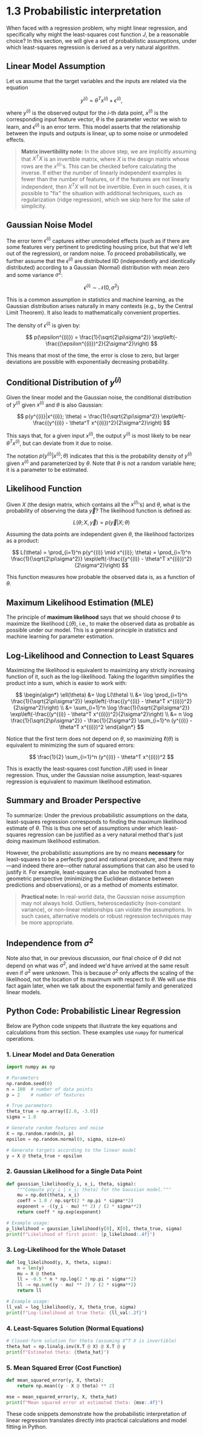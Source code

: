 # 1.3 Probabilistic interpretation

When faced with a regression problem, why might linear regression, and specifically why might the least-squares cost function $J$, be a reasonable choice? In this section, we will give a set of probabilistic assumptions, under which least-squares regression is derived as a very natural algorithm.

## Linear Model Assumption

Let us assume that the target variables and the inputs are related via the equation

$$
y^{(i)} = \theta^T x^{(i)} + \epsilon^{(i)},
$$

where $y^{(i)}$ is the observed output for the $i$-th data point, $x^{(i)}$ is the corresponding input feature vector, $\theta$ is the parameter vector we wish to learn, and $\epsilon^{(i)}$ is an error term. This model asserts that the relationship between the inputs and outputs is linear, up to some noise or unmodeled effects.

> **Matrix invertibility note:** In the above step, we are implicitly assuming that $X^T X$ is an invertible matrix, where $X$ is the design matrix whose rows are the $x^{(i)}$'s. This can be checked before calculating the inverse. If either the number of linearly independent examples is fewer than the number of features, or if the features are not linearly independent, then $X^T X$ will not be invertible. Even in such cases, it is possible to "fix" the situation with additional techniques, such as regularization (ridge regression), which we skip here for the sake of simplicity.

## Gaussian Noise Model

The error term $\epsilon^{(i)}$ captures either unmodeled effects (such as if there are some features very pertinent to predicting housing price, but that we'd left out of the regression), or random noise. To proceed probabilistically, we further assume that the $\epsilon^{(i)}$ are distributed IID (independently and identically distributed) according to a Gaussian (Normal) distribution with mean zero and some variance $\sigma^2$:

$$
\epsilon^{(i)} \sim \mathcal{N}(0, \sigma^2)
$$

This is a common assumption in statistics and machine learning, as the Gaussian distribution arises naturally in many contexts (e.g., by the Central Limit Theorem). It also leads to mathematically convenient properties.

The density of $\epsilon^{(i)}$ is given by:

$$
p(\epsilon^{(i)}) = \frac{1}{\sqrt{2\pi\sigma^2}} \exp\left(-\frac{(\epsilon^{(i)})^2}{2\sigma^2}\right)
$$

This means that most of the time, the error is close to zero, but larger deviations are possible with exponentially decreasing probability.

## Conditional Distribution of $y^{(i)}$

Given the linear model and the Gaussian noise, the conditional distribution of $y^{(i)}$ given $x^{(i)}$ and $\theta$ is also Gaussian:

$$
p(y^{(i)}|x^{(i)}; \theta) = \frac{1}{\sqrt{2\pi\sigma^2}} \exp\left(-\frac{(y^{(i)} - \theta^T x^{(i)})^2}{2\sigma^2}\right)
$$

This says that, for a given input $x^{(i)}$, the output $y^{(i)}$ is most likely to be near $\theta^T x^{(i)}$, but can deviate from it due to noise.

The notation $p(y^{(i)}|x^{(i)}; \theta)$ indicates that this is the probability density of $y^{(i)}$ given $x^{(i)}$ and parameterized by $\theta$. Note that $\theta$ is not a random variable here; it is a parameter to be estimated.

## Likelihood Function

Given $X$ (the design matrix, which contains all the $x^{(i)}$'s) and $\theta$, what is the probability of observing the data $\vec{y}$? The likelihood function is defined as:

$$
L(\theta; X, \vec{y}) = p(\vec{y}|X; \theta)
$$

Assuming the data points are independent given $\theta$, the likelihood factorizes as a product:

$$
L(\theta) = \prod_{i=1}^n p(y^{(i)} \mid x^{(i)}; \theta)
= \prod_{i=1}^n \frac{1}{\sqrt{2\pi\sigma^2}} \exp\left(-\frac{(y^{(i)} - \theta^T x^{(i)})^2}{2\sigma^2}\right)
$$

This function measures how probable the observed data is, as a function of $\theta$.

## Maximum Likelihood Estimation (MLE)

The principle of **maximum likelihood** says that we should choose $\theta$ to maximize the likelihood $L(\theta)$, i.e., to make the observed data as probable as possible under our model. This is a general principle in statistics and machine learning for parameter estimation.

## Log-Likelihood and Connection to Least Squares

Maximizing the likelihood is equivalent to maximizing any strictly increasing function of it, such as the log-likelihood. Taking the logarithm simplifies the product into a sum, which is easier to work with:

$$
\begin{align*}
\ell(\theta) &= \log L(\theta) \\
&= \log \prod_{i=1}^n \frac{1}{\sqrt{2\pi\sigma^2}} \exp\left(-\frac{(y^{(i)} - \theta^T x^{(i)})^2}{2\sigma^2}\right) \\
&= \sum_{i=1}^n \log \frac{1}{\sqrt{2\pi\sigma^2}} \exp\left(-\frac{(y^{(i)} - \theta^T x^{(i)})^2}{2\sigma^2}\right) \\
&= n \log \frac{1}{\sqrt{2\pi\sigma^2}} - \frac{1}{2\sigma^2} \sum_{i=1}^n (y^{(i)} - \theta^T x^{(i)})^2
\end{align*}
$$

Notice that the first term does not depend on $\theta$, so maximizing $\ell(\theta)$ is equivalent to minimizing the sum of squared errors:

$$
\frac{1}{2} \sum_{i=1}^n (y^{(i)} - \theta^T x^{(i)})^2
$$

This is exactly the least-squares cost function $J(\theta)$ used in linear regression. Thus, under the Gaussian noise assumption, least-squares regression is equivalent to maximum likelihood estimation.

## Summary and Broader Perspective

To summarize: Under the previous probabilistic assumptions on the data, least-squares regression corresponds to finding the maximum likelihood estimate of $\theta$. This is thus one set of assumptions under which least-squares regression can be justified as a very natural method that's just doing maximum likelihood estimation. 

However, the probabilistic assumptions are by no means **necessary** for least-squares to be a perfectly good and rational procedure, and there may—and indeed there are—other natural assumptions that can also be used to justify it. For example, least-squares can also be motivated from a geometric perspective (minimizing the Euclidean distance between predictions and observations), or as a method of moments estimator.

> **Practical note:** In real-world data, the Gaussian noise assumption may not always hold. Outliers, heteroscedasticity (non-constant variance), or non-linear relationships can violate the assumptions. In such cases, alternative models or robust regression techniques may be more appropriate.

## Independence from $\sigma^2$

Note also that, in our previous discussion, our final choice of $\theta$ did not depend on what was $\sigma^2$, and indeed we'd have arrived at the same result even if $\sigma^2$ were unknown. This is because $\sigma^2$ only affects the scaling of the likelihood, not the location of its maximum with respect to $\theta$. We will use this fact again later, when we talk about the exponential family and generalized linear models.

## Python Code: Probabilistic Linear Regression

Below are Python code snippets that illustrate the key equations and calculations from this section. These examples use `numpy` for numerical operations.

### 1. Linear Model and Data Generation
```python
import numpy as np

# Parameters
np.random.seed(0)
n = 100  # number of data points
p = 2    # number of features

# True parameters
theta_true = np.array([2.0, -3.0])
sigma = 1.0

# Generate random features and noise
X = np.random.randn(n, p)
epsilon = np.random.normal(0, sigma, size=n)

# Generate targets according to the linear model
y = X @ theta_true + epsilon
```

### 2. Gaussian Likelihood for a Single Data Point
```python
def gaussian_likelihood(y_i, x_i, theta, sigma):
    """Compute p(y_i | x_i; theta) for the Gaussian model."""
    mu = np.dot(theta, x_i)
    coeff = 1.0 / np.sqrt(2 * np.pi * sigma**2)
    exponent = -((y_i - mu) ** 2) / (2 * sigma**2)
    return coeff * np.exp(exponent)

# Example usage:
p_likelihood = gaussian_likelihood(y[0], X[0], theta_true, sigma)
print(f"Likelihood of first point: {p_likelihood:.4f}")
```

### 3. Log-Likelihood for the Whole Dataset
```python
def log_likelihood(y, X, theta, sigma):
    n = len(y)
    mu = X @ theta
    ll = -0.5 * n * np.log(2 * np.pi * sigma**2)
    ll -= np.sum((y - mu) ** 2) / (2 * sigma**2)
    return ll

# Example usage:
ll_val = log_likelihood(y, X, theta_true, sigma)
print(f"Log-likelihood at true theta: {ll_val:.2f}")
```

### 4. Least-Squares Solution (Normal Equations)
```python
# Closed-form solution for theta (assuming X^T X is invertible)
theta_hat = np.linalg.inv(X.T @ X) @ X.T @ y
print(f"Estimated theta: {theta_hat}")
```

### 5. Mean Squared Error (Cost Function)
```python
def mean_squared_error(y, X, theta):
    return np.mean((y - X @ theta) ** 2)

mse = mean_squared_error(y, X, theta_hat)
print(f"Mean squared error at estimated theta: {mse:.4f}")
```

These code snippets demonstrate how the probabilistic interpretation of linear regression translates directly into practical calculations and model fitting in Python.

